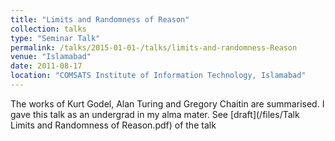 ```yaml
---
title: "Limits and Randomness of Reason"
collection: talks
type: "Seminar Talk"
permalink: /talks/2015-01-01-/talks/limits-and-randomness-Reason
venue: "Islamabad"
date: 2011-08-17
location: "COMSATS Institute of Information Technology, Islamabad"
---
```



The works of Kurt Godel, Alan Turing and Gregory Chaitin are summarised. I gave this talk as an undergrad in my alma mater. See [draft](/files/Talk Limits and Randomness of Reason.pdf) of the talk
